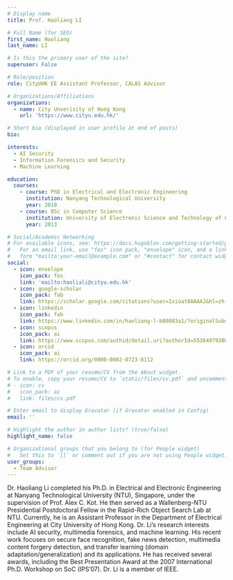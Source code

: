```yaml
---
# Display name
title: Prof. Haoliang LI

# Full Name (for SEO)
first_name: Haoliang
last_name: LI

# Is this the primary user of the site?
superuser: False

# Role/position
role: CityUHK EE Assistant Professor, CALAS Advisor

# Organizations/Affiliations
organizations:
  - name: City Unverisity of Hong Kong
    url: 'https://www.cityu.edu.hk/'

# Short bio (displayed in user profile at end of posts)
bio: 

interests:
  - AI Security
  - Information Forensics and Security
  - Machine Learning

education:
  courses:
    - course: PhD in Electrical and Electronic Engineering
      institution: Nanyang Technological University
      year: 2018
    - course: BSc in Computer Science
      institution: University of Electronic Science and Technology of China
      year: 2013

# Social/Academic Networking
# For available icons, see: https://docs.hugoblox.com/getting-started/page-builder/#icons
#   For an email link, use "fas" icon pack, "envelope" icon, and a link in the
#   form "mailto:your-email@example.com" or "#contact" for contact widget.
social:
  - icon: envelope
    icon_pack: fas
    link: 'mailto:haoliali@cityu.edu.hk'
  - icon: google-scholar
    icon_pack: fab
    link: https://scholar.google.com/citations?user=1xioat8AAAAJ&hl=zh-CN
  - icon: linkedin
    icon_pack: fab
    link: https://www.linkedin.com/in/haoliang-l-b89883a1/?originalSubdomain=hk
  - icon: scopus
    icon_pack: ai
    link: https://www.scopus.com/authid/detail.uri?authorId=55364979300     
  - icon: orcid
    icon_pack: ai
    link: https://orcid.org/0000-0002-8723-8112

# Link to a PDF of your resume/CV from the About widget.
# To enable, copy your resume/CV to `static/files/cv.pdf` and uncomment the lines below.
# - icon: cv
#   icon_pack: ai
#   link: files/cv.pdf

# Enter email to display Gravatar (if Gravatar enabled in Config)
email: ''

# Highlight the author in author lists? (true/false)
highlight_name: false

# Organizational groups that you belong to (for People widget)
#   Set this to `[]` or comment out if you are not using People widget.
user_groups:
  - Team Advisor
---
```


Dr. Haoliang Li completed his Ph.D. in Electrical and Electronic Engineering at Nanyang Technological University (NTU), Singapore, under the supervision of Prof. Alex C. Kot. He then served as a Wallenberg-NTU Presidential Postdoctoral Fellow in the Rapid-Rich Object Search Lab at NTU. Currently, he is an Assistant Professor in the Department of Electrical Engineering at City University of Hong Kong. Dr. Li’s research interests include AI security, multimedia forensics, and machine learning. His recent work focuses on secure face recognition, fake news detection, multimedia content forgery detection, and transfer learning (domain adaptation/generalization) and its applications. He has received several awards, including the Best Presentation Award at the 2007 International Ph.D. Workshop on SoC (IPS’07). Dr. Li is a member of IEEE.